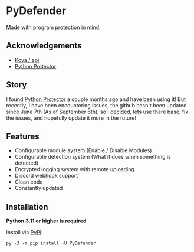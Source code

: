 
# PyDefender
Made with program protection in mind.




## Acknowledgements

 - [Kova / api](https://kova.rip)
 - [Python Protector](https://github.com/xFGhoul/PythonProtector)

 


## Story
I found [Python Protector](https://github.com/xFGhoul/PythonProtector) a couple months ago and have been using it! But recently, I have been encountering issues, the github hasn't been updated since June 7th (As of September 6th), so I decided, lets use there base, fix the issues, and hopefully update it more in the future!




## Features

- Configurable module system (Enable / Disable Modules)
- Configurable detection system (What it does when something is detected)
- Encrypted logging system with remote uploading
- Discord webhook support
- Clean code
- Constantly updated




## Installation

**Python 3.11 or higher is required**

Install via [PyPi](https://pypi.org/):
```
py -3 -m pip install -U PyDefender
```